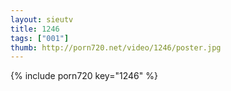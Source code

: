 ```yaml
--- 
layout: sieutv
title: 1246
tags: ["001"]
thumb: http://porn720.net/video/1246/poster.jpg
---
```

{% include porn720 key="1246" %} 
